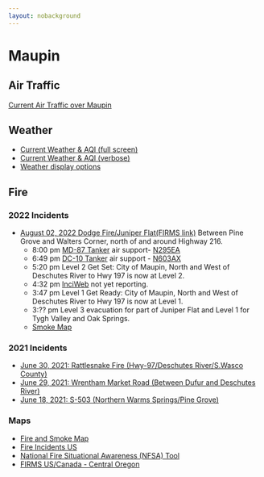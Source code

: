 ```yaml
---
layout: nobackground
---
```


# Maupin

## Air Traffic
[Current Air Traffic over Maupin](https://todgru.com/maupin/adsb.html)

## Weather

* [Current Weather & AQI (full screen)](https://todgru.com/maupin/weather.html) 
* [Current Weather & AQI (verbose)](https://www.weatherlink.com/embeddablePage/show/1f37f4974bb0462f8032c613f23099b0/summary)
* [Weather display options](./weather-options.md)

## Fire

### 2022 Incidents
* [August 02, 2022 Dodge Fire/Juniper Flat(FIRMS link)](https://firms.modaps.eosdis.nasa.gov/usfs/map/#t:adv;d:2022-08-01..2022-08-02;l:noaa20-viirs,viirs,modis_a,modis_t,street;@-121.2,45.1,13z) Between Pine Grove and Walters Corner, north of and around Highway 216.
  * 8:00 pm [MD-87 Tanker](images/walters-corner-fire-md-87-tanker.png) air support- [N295EA](https://www.planespotters.net/photo/1014596/n295ea-erickson-aero-tanker-mcdonnell-douglas-md-87-dc-9-87)
  * 6:49 pm [DC-10 Tanker](images/walters-corner-filre-dc-10-tanker.png) air support - [N603AX](https://www.planespotters.net/airframe/mcdonnell-douglas-dc-10-30-n603ax-10-tanker-air-carrier/rm9gvg)
  * 5:20 pm Level 2 Get Set: City of Maupin, North and West of Deschutes River to Hwy 197 is now at Level 2.
  * 4:32 pm [InciWeb](https://inciweb.nwcg.gov/) not yet reporting.
  * 3:47 pm Level 1 Get Ready: City of Maupin, North and West of Deschutes River to Hwy 197 is now at Level 1. 
  * 3:?? pm Level 3 evacuation for part of Juniper Flat and Level 1 for Tygh Valley and Oak Springs.
  * [Smoke Map](https://fire.airnow.gov/?lat=45.175740000000076&lng=-121.07972999999998&zoom=10)


### 2021 Incidents
* [June 30, 2021: Rattlesnake Fire (Hwy-97/Deschutes River/S.Wasco County)](https://inciweb.nwcg.gov/incident/7592/)
* [June 29, 2021: Wrentham Market Road (Between Dufur and Deschutes River)](https://inciweb.nwcg.gov/incident/7589/)
* [June 18, 2021: S-503 (Northern Warms Springs/Pine Grove)](https://inciweb.nwcg.gov/incident/7559/)

### Maps
* [Fire and Smoke Map](https://fire.airnow.gov/?lat=45.175740000000076&lng=-121.07972999999998&zoom=10)
* [Fire Incidents US](https://inciweb.nwcg.gov/)
* [National Fire Situational Awareness (NFSA) Tool](https://maps.nwcg.gov/sa/#/%3F/%3F/44.7429/-122.3369/8)
* [FIRMS US/Canada - Central Oregon](https://firms.modaps.eosdis.nasa.gov/usfs/map/#d:2021-06-20..2021-06-21;l:noaa20-viirs,viirs,modis_a,modis_t,active-usa,active-ca,street;@-119.5,44.6,7z)
